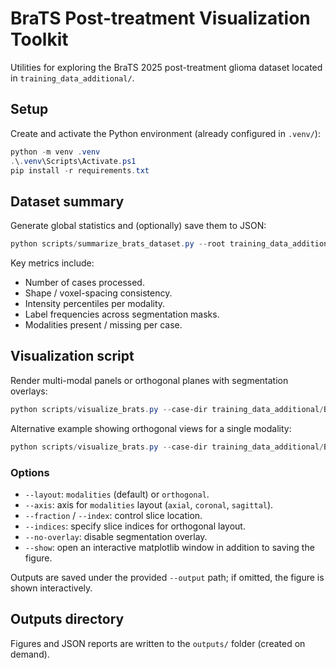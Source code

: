 # BraTS Post-treatment Visualization Toolkit

Utilities for exploring the BraTS 2025 post-treatment glioma dataset located in
`training_data_additional/`.

## Setup

Create and activate the Python environment (already configured in `.venv/`):

```powershell
python -m venv .venv
.\.venv\Scripts\Activate.ps1
pip install -r requirements.txt
```

## Dataset summary

Generate global statistics and (optionally) save them to JSON:

```powershell
python scripts/summarize_brats_dataset.py --root training_data_additional --output outputs/dataset_stats.json
```

Key metrics include:

- Number of cases processed.
- Shape / voxel-spacing consistency.
- Intensity percentiles per modality.
- Label frequencies across segmentation masks.
- Modalities present / missing per case.

## Visualization script

Render multi-modal panels or orthogonal planes with segmentation overlays:

```powershell
python scripts/visualize_brats.py --case-dir training_data_additional/BraTS-GLI-02405-100 --layout modalities --axis axial --fraction 0.55 --output outputs/BraTS-GLI-02405-100_axial.png
```

Alternative example showing orthogonal views for a single modality:

```powershell
python scripts/visualize_brats.py --case-dir training_data_additional/BraTS-GLI-02405-100 --layout orthogonal --modality t1c --indices 90 110 70 --output outputs/BraTS-GLI-02405-100_orthogonal.png
```

### Options

- `--layout`: `modalities` (default) or `orthogonal`.
- `--axis`: axis for `modalities` layout (`axial`, `coronal`, `sagittal`).
- `--fraction` / `--index`: control slice location.
- `--indices`: specify slice indices for orthogonal layout.
- `--no-overlay`: disable segmentation overlay.
- `--show`: open an interactive matplotlib window in addition to saving the figure.

Outputs are saved under the provided `--output` path; if omitted, the figure is
shown interactively.

## Outputs directory

Figures and JSON reports are written to the `outputs/` folder (created on demand).
